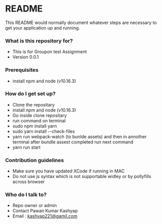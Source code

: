 # README #

This README would normally document whatever steps are necessary to get your application up and running.

### What is this repository for? ###

* This is for Groupon test Assignment
* Version 0.0.1

### Prerequisites ###

* install npm and node (v10.16.3)
### How do I get set up? ###

* Clone the repositary
* install npm and node (v10.16.3)
* Go inside clone repositary  
* run command on terminal
* sudo npm install yarn
* sudo yarn install --check-files
* yarn run webpack-watch (to bunlde assets) and then in annother terminal after bundle assest completed run next command
* yarn run start

### Contribution guidelines ###

* Make sure you have updated XCode if running in MAC
* Do not use js syntax which is not supportable widley or by pollyfills across browser

### Who do I talk to? ###

* Repo owner or admin
* Contact Pawan Kumar Kashyap
* Email : kashyap221@gamil.com